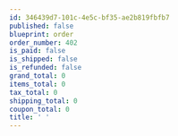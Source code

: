 ```yaml
---
id: 346439d7-101c-4e5c-bf35-ae2b819fbfb7
published: false
blueprint: order
order_number: 402
is_paid: false
is_shipped: false
is_refunded: false
grand_total: 0
items_total: 0
tax_total: 0
shipping_total: 0
coupon_total: 0
title: ' '
---
```

